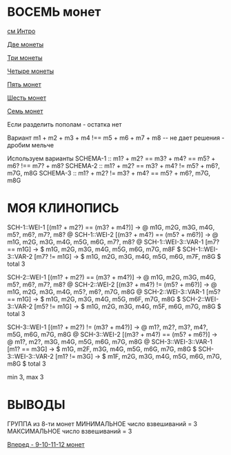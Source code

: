 ВОСЕМЬ монет
============

[см Интро](00-intro.md "00-intro.md")

[Две монеты](02-coins.md "02-coins.md")

[Три монеты](03-coins.md "03-coins.md")

[Четыре монеты](04-coins.md "04-coins.md")

[Пять монет](05-coins.md "05-coins.md")

[Шесть монет](06-coins.md "06-coins.md")

[Семь монет](07-coins.md "07-coins.md")


Если разделить пополам - остатка нет

Вариант
m1 + m2 + m3 + m4 !== m5 + m6 + m7 + m8
-- не дает решения - дробим мельче

Используем варианты
SCHEMA-1 :: m1? + m2? == m3? + m4? == m5? + m6? !== m7? + m8?
SCHEMA-2 :: m1? + m2? == m3? + m4? != m5? + m6?, m7G, m8G
SCHEMA-3 :: m1? + m2? != m3? + m4? == m5? + m6?, m7G, m8G

МОЯ КЛИНОПИСЬ
=============

SCH-1::WEI-1        [(m1? + m2?) == (m3? + m4?)] -> @ m1G, m2G, m3G, m4G, m5?, m6?, m7?, m8? @
SCH-1::WEI-2        [(m3? + m4?) == (m5? + m6?)] -> @ m1G, m2G, m3G, m4G, m5G, m6G, m7?, m8? @
SCH-1::WEI-3::VAR-1 [m7? == m1G]                 -> $ m1G, m2G, m3G, m4G, m5G, m6G, m7G, m8F $
SCH-1::WEI-3::VAR-2 [m7? != m1G]                 -> $ m1G, m2G, m3G, m4G, m5G, m6G, m7F, m8G $
total 3

SCH-2::WEI-1        [(m1? + m2?) == (m3? + m4?)] -> @ m1G, m2G, m3G, m4G, m5?, m6?, m7?, m8? @
SCH-2::WEI-2        [(m3? + m4?) != (m5? + m6?)] -> @ m1G, m2G, m3G, m4G, m5?, m6?, m7G, m8G @
SCH-2::WEI-3::VAR-1 [m5? == m1G]                 -> $ m1G, m2G, m3G, m4G, m5G, m6F, m7G, m8G $
SCH-2::WEI-3::VAR-2 [m5? != m1G]                 -> $ m1G, m2G, m3G, m4G, m5F, m6G, m7G, m8G $
total 3

SCH-3::WEI-1        [(m1? + m2?) != (m3? + m4?)] -> @ m1?, m2?, m3?, m4?, m5G, m6G, m7G, m8G @
SCH-3::WEI-2        [(m3? + m4?) == (m5? + m6?)] -> @ m1?, m2?, m3G, m4G, m5G, m6G, m7G, m8G @
SCH-3::WEI-3::VAR-1 [m1? == m3G]                 -> $ m1G, m2F, m3G, m4G, m5G, m6G, m7G, m8G $
SCH-3::WEI-3::VAR-2 [m1? != m3G]                 -> $ m1F, m2G, m3G, m4G, m5G, m6G, m7G, m8G $
total 3

min 3, max 3

ВЫВОДЫ
======
ГРУППА из 8-ти монет
МИНИМАЛЬНОЕ число взвешиваний = 3
МАКСИМАЛЬНОЕ число взвешиваний = 3

[Вперед - 9-10-11-12 монет](09-10-11-12-coins.md "09-10-11-12-coins.md")